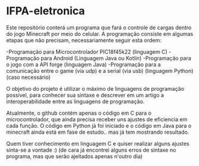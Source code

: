 # IFPA-eletronica
Este repositório conterá um programa que fará o controle de cargas dentro do jogo Minecraft por meio do celular.
A programação consiste em algumas etapas que não precisam, necessariamente seguir esta ordem:

-Programação para Microcontrolador PIC18f45k22 (linguagem C)
-Programação para Android (Linguagem Java ou Kotlin)
-Programação para o jogo com a API forge (linguagem Java)
-Programação para a comunicação entre o game (via udp) e a serial (via usb) (linguagem Python) (caso necessário)

O objetivo do projeto é utilizar o máximo de linguagens de programação possível, para conhecer sua sintaxe e descrever em um artigo
a interoperabilidade entre as linguagens de programação.

Atualmente, o github contém apenas o código em C para o microcontrolador, que ainda precisa receber uns ajustes de eficiencia em cada função.
O código em Python já foi iniciado e o código em Java para o minecraft ainda está em fase de estudo.. mas já tem mostrando resultado.

Quem tiver conhecimento em linguagem C e quiser realizar alguns ajustes sinta-se a vontade :)
(de cara já encontrei alguns erros de sintaxe no programa, mas que serão ajeitados apenas n'outro dia)
